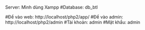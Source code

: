 Server: Mình dùng Xampp
#Database: db_btl

#Để vào web: http://localhost/php2/app/
#Để vào admin: http://localhost/php2/admin
#Tài khoản: admin
#Mật khẩu: admin
